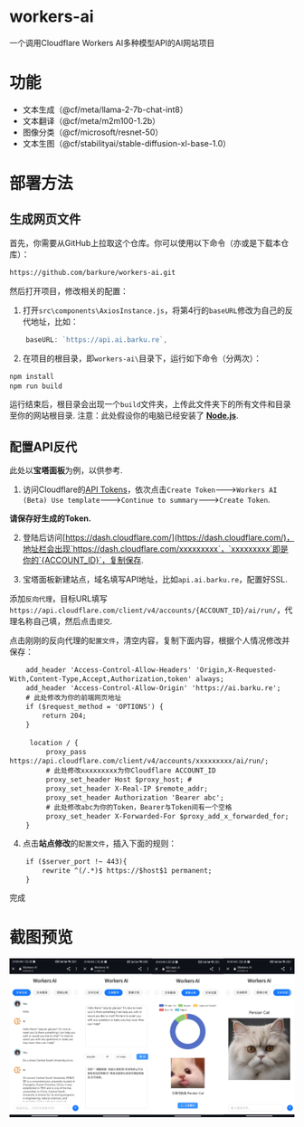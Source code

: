 # workers-ai
一个调用Cloudflare Workers AI多种模型API的AI网站项目
# 功能
- 文本生成（@cf/meta/llama-2-7b-chat-int8）
- 文本翻译（@cf/meta/m2m100-1.2b）
- 图像分类（@cf/microsoft/resnet-50）
- 文本生图（@cf/stabilityai/stable-diffusion-xl-base-1.0）
# 部署方法
## 生成网页文件
首先，你需要从GitHub上拉取这个仓库。你可以使用以下命令（亦或是下载本仓库）：
```bash
https://github.com/barkure/workers-ai.git
```
然后打开项目，修改相关的配置：
1. 打开`src\components\AxiosInstance.js`，将第4行的`baseURL`修改为自己的反代地址，比如：
```javascript
    baseURL: `https://api.ai.barku.re`,
```
2. 在项目的根目录，即`workers-ai\`目录下，运行如下命令（分两次）：
```bash
npm install
npm run build
```
运行结束后，根目录会出现一个`build`文件夹，上传此文件夹下的所有文件和目录至你的网站根目录.
注意：此处假设你的电脑已经安装了 [**Node.js**](https://nodejs.org/).

## 配置API反代
此处以**宝塔面板**为例，以供参考.
1. 访问Cloudflare的[API Tokens](https://dash.cloudflare.com/profile/api-tokens)，依次点击`Create Token`--->`Workers AI (Beta) Use template`--->`Continue to summary`--->`Create Token`.

**请保存好生成的Token.**

2. 登陆后访问[https://dash.cloudflare.com/](https://dash.cloudflare.com/)，地址栏会出现`https://dash.cloudflare.com/xxxxxxxxx`，`xxxxxxxxx`即是你的`{ACCOUNT_ID}`，复制保存.

3. 宝塔面板新建站点，域名填写API地址，比如`api.ai.barku.re`，配置好SSL.

添加`反向代理`，目标URL填写`https://api.cloudflare.com/client/v4/accounts/{ACCOUNT_ID}/ai/run/`，代理名称自己填，然后点击`提交`.

点击刚刚的反向代理的`配置文件`，清空内容，复制下面内容，根据个人情况修改并保存：
```nginx
    add_header 'Access-Control-Allow-Headers' 'Origin,X-Requested-With,Content-Type,Accept,Authorization,token' always;
    add_header 'Access-Control-Allow-Origin' 'https://ai.barku.re';
    # 此处修改为你的前端网页地址
    if ($request_method = 'OPTIONS') {
    	return 204;
    }
  
     location / {
		 proxy_pass  https://api.cloudflare.com/client/v4/accounts/xxxxxxxxx/ai/run/;
         # 此处修改xxxxxxxxx为你Cloudflare ACCOUNT_ID
		 proxy_set_header Host $proxy_host; # 
		 proxy_set_header X-Real-IP $remote_addr;
		 proxy_set_header Authorization 'Bearer abc';
         # 此处修改abc为你的Token，Bearer与Token间有一个空格
		 proxy_set_header X-Forwarded-For $proxy_add_x_forwarded_for;
	}
```

4. 点击**站点修改**的`配置文件`，插入下面的规则：
```nginx
    if ($server_port !~ 443){
        rewrite ^(/.*)$ https://$host$1 permanent;
    }
```

完成
# 截图预览
![截图](./screenshots/2023-12-10%20231250.png)